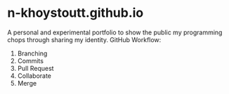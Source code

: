 # n-khoystoutt.github.io
A personal and experimental portfolio to show the public my programming chops through sharing my identity.
GitHub Workflow:
1. Branching
2. Commits
3. Pull Request
4. Collaborate
5. Merge
